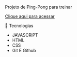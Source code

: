 Projeto de Ping-Pong para treinar 

<a href="https://jeffersonbortoluzzi.github.io/ping-pong">Clique aqui para acessar</a>

🔧 Tecnologias  <br>
* JAVASCRIPT <br>
* HTML <br>
* CSS <br>
* Git E Github <br>

